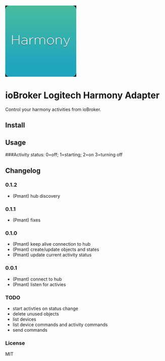 ![Logo](admin/harmony.jpeg)
# ioBroker Logitech Harmony Adapter

Control your harmony activities from ioBroker.

## Install

## Usage
###Activity status:
0=off;
1=starting;
2=on
3=turning off

## Changelog

### 0.1.2
* (Pmant) hub discovery

### 0.1.1
* (Pmant) fixes

### 0.1.0
* (Pmant) keep alive connection to hub
* (Pmant) create/update objects and states
* (Pmant) update current activity status

### 0.0.1
* (Pmant) connect to hub
* (Pmant) listen for activies


### TODO
* start activties on status change
* delete unused objects
* list devices 
* list device commands and activity commands
* send commands

### License

MIT




